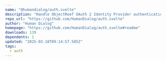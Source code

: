 ```yaml
---
name: "@humandialog/auth.svelte"
description: "Handle ObjectReef OAuth 2 Identity Provider authentication."
repo_url: "https://github.com/HumanDialog/auth.svelte"
author: "Human Dialog"
homepage: "https://github.com/HumanDialog/auth.svelte#readme"
downloads: 139
dependents: 1
updated: "2025-03-18T09:14:57.585Z"
tags: 
  - auth
---
```

